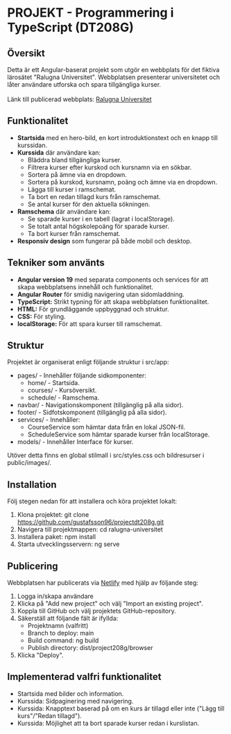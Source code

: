 # PROJEKT - Programmering i TypeScript (DT208G)

## Översikt
Detta är ett Angular-baserat projekt som utgör en webbplats för det fiktiva lärosätet "Ralugna Universitet". Webbplatsen presenterar universitetet och låter användare utforska och spara tillgängliga kurser.
<br><br>
Länk till publicerad webbplats: [Ralugna Universitet](https://dt208gprojectjg.netlify.app/home)

## Funktionalitet
* **Startsida** med en hero-bild, en kort introduktionstext och en knapp till kurssidan.
* **Kurssida** där användare kan:
    * Bläddra bland tillgängliga kurser. 
    * Filtrera kurser efter kurskod och kursnamn via en sökbar. 
    * Sortera på ämne via en dropdown. 
    * Sortera på kurskod, kursnamn, poäng och ämne via en dropdown. 
    * Lägga till kurser i ramschemat.
    * Ta bort en redan tillagd kurs från ramschemat. 
    * Se antal kurser för den aktuella sökningen.
* **Ramschema** där användare kan:
    * Se sparade kurser i en tabell (lagrat i localStorage). 
    * Se totalt antal högskolepoäng för sparade kurser. 
    * Ta bort kurser från ramschemat.
* **Responsiv design** som fungerar på både mobil och desktop.  

## Tekniker som använts
* **Angular version 19** med separata components och services för att skapa webbplatsens innehåll och funktionalitet. 
* **Angular Router** för smidig navigering utan sidomladdning.
* **TypeScript:** Strikt typning för att skapa webbplatsen funktionalitet.
* **HTML:** För grundläggande uppbyggnad och struktur.
* **CSS:** För styling.
* **localStorage:** För att spara kurser till ramschemat.

## Struktur
Projektet är organiserat enligt följande struktur i src/app:
* pages/ - Innehåller följande sidkomponenter:
    * home/ - Startsida.
    * courses/ - Kursöversikt.
    * schedule/ - Ramschema.
* navbar/ - Navigationskomponent (tillgänglig på alla sidor). 
* footer/ - Sidfotskomponent (tillgänglig på alla sidor). 
* services/ - Innehåller: 
    * CourseService som hämtar data från en lokal JSON-fil. 
    * ScheduleService som hämtar sparade kurser från localStorage. 
* models/ - Innehåller Interface för kurser. 

Utöver detta finns en global stilmall i src/styles.css och bildresurser i public/images/. 

## Installation
Följ stegen nedan för att installera och köra projektet lokalt: 
1. Klona projektet: git clone https://github.com/gustafsson96/projectdt208g.git
2. Navigera till projektmappen: cd ralugna-universitet
3. Installera paket: npm install
4. Starta utvecklingsservern: ng serve

## Publicering 
Webbplatsen har publicerats via [Netlify](https://www.netlify.com) med hjälp av följande steg: 
1. Logga in/skapa användare
2. Klicka på "Add new project" och välj "Import an existing project". 
3. Koppla till GitHub och välj projektets GitHub-repository.
4. Säkerställ att följande fält är ifyllda: 
    * Projektnamn (valfritt)
    * Branch to deploy: main
    * Build command: ng build
    * Publish directory: dist/project208g/browser
5. Klicka "Deploy". 

## Implementerad valfri funktionalitet
* Startsida med bilder och information. 
* Kurssida: Sidpaginering med navigering. 
* Kurssida: Knapptext baserad på om en kurs är tillagd eller inte ("Lägg till kurs"/"Redan tillagd").
* Kurssida: Möjlighet att ta bort sparade kurser redan i kurslistan. 